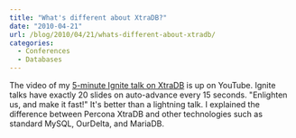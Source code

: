 ```yaml
---
title: "What's different about XtraDB?"
date: "2010-04-21"
url: /blog/2010/04/21/whats-different-about-xtradb/
categories:
  - Conferences
  - Databases
---
```

The video of my [5-minute Ignite talk on XtraDB][1] is up on YouTube. Ignite talks have exactly 20 slides on auto-advance every 15 seconds. "Enlighten us, and make it fast!" It's better than a lightning talk. I explained the difference between Percona XtraDB and other technologies such as standard MySQL, OurDelta, and MariaDB.

 [1]: http://www.youtube.com/watch?v=z3V3cv-cruw
